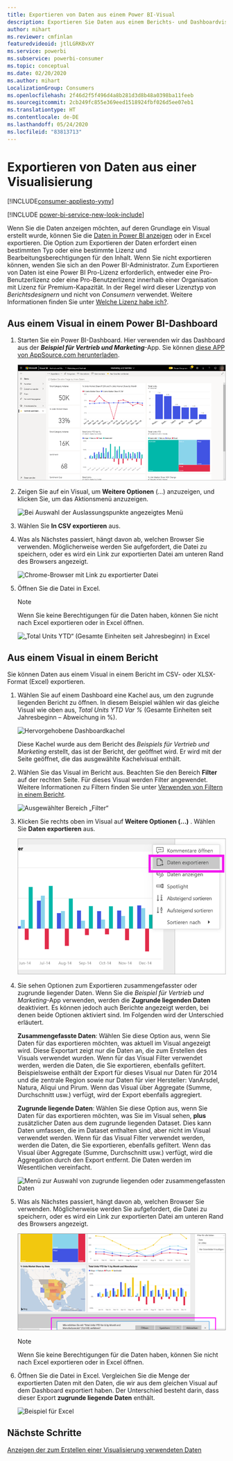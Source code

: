 ```yaml
---
title: Exportieren von Daten aus einem Power BI-Visual
description: Exportieren Sie Daten aus einem Berichts- und Dashboardvisual, und zeigen Sie sie in Excel an.
author: mihart
ms.reviewer: cmfinlan
featuredvideoid: jtlLGRKBvXY
ms.service: powerbi
ms.subservice: powerbi-consumer
ms.topic: conceptual
ms.date: 02/20/2020
ms.author: mihart
LocalizationGroup: Consumers
ms.openlocfilehash: 2f46d2f5f496d4a8b281d3d8b48a0398ba11feeb
ms.sourcegitcommit: 2cb249fc855e369eed1518924fbf026d5ee07eb1
ms.translationtype: HT
ms.contentlocale: de-DE
ms.lasthandoff: 05/24/2020
ms.locfileid: "83813713"
---
```

# <a name="export-data-from-a-visual"></a>Exportieren von Daten aus einer Visualisierung

[!INCLUDE[consumer-appliesto-yyny](../includes/consumer-appliesto-yyny.md)]

[!INCLUDE [power-bi-service-new-look-include](../includes/power-bi-service-new-look-include.md)]

Wenn Sie die Daten anzeigen möchten, auf deren Grundlage ein Visual erstellt wurde, können Sie die [Daten in Power BI anzeigen](end-user-show-data.md) oder in Excel exportieren. Die Option zum Exportieren der Daten erfordert einen bestimmten Typ oder eine bestimmte Lizenz und Bearbeitungsberechtigungen für den Inhalt. Wenn Sie nicht exportieren können, wenden Sie sich an den Power BI-Administrator. Zum Exportieren von Daten ist eine Power BI Pro-Lizenz erforderlich, entweder eine Pro-Benutzerlizenz oder eine Pro-Benutzerlizenz innerhalb einer Organisation mit Lizenz für Premium-Kapazität. In der Regel wird dieser Lizenztyp von *Berichtsdesignern* und nicht von *Consumern* verwendet. Weitere Informationen finden Sie unter [Welche Lizenz habe ich?](end-user-license.md).


## <a name="from-a-visual-on-a-power-bi-dashboard"></a>Aus einem Visual in einem Power BI-Dashboard

1. Starten Sie ein Power BI-Dashboard. Hier verwenden wir das Dashboard aus der ***Beispiel für Vertrieb und Marketing***-App. Sie können [diese APP von AppSource.com herunterladen](https://appsource.microsoft.com/en-us/product/power-bi/microsoft-retail-analysis-sample.salesandmarketingsample
).

    ![App-Dashboard](media/end-user-export/power-bi-dashboards.png)

2. Zeigen Sie auf ein Visual, um **Weitere Optionen** (...) anzuzeigen, und klicken Sie, um das Aktionsmenü anzuzeigen.

    ![Bei Auswahl der Auslassungspunkte angezeigtes Menü](media/end-user-export/power-bi-options-menu.png)

3. Wählen Sie **In CSV exportieren** aus.

4. Was als Nächstes passiert, hängt davon ab, welchen Browser Sie verwenden. Möglicherweise werden Sie aufgefordert, die Datei zu speichern, oder es wird ein Link zur exportierten Datei am unteren Rand des Browsers angezeigt. 

    ![Chrome-Browser mit Link zu exportierter Datei](media/end-user-export/power-bi-dashboard-exports.png)

5. Öffnen Sie die Datei in Excel. 

    > [!NOTE]
    > Wenn Sie keine Berechtigungen für die Daten haben, können Sie nicht nach Excel exportieren oder in Excel öffnen.  

    ![„Total Units YTD“ (Gesamte Einheiten seit Jahresbeginn) in Excel](media/end-user-export/power-bi-excel.png)


## <a name="from-a-visual-in-a-report"></a>Aus einem Visual in einem Bericht
Sie können Daten aus einem Visual in einem Bericht im CSV- oder XLSX-Format (Excel) exportieren. 

1. Wählen Sie auf einem Dashboard eine Kachel aus, um den zugrunde liegenden Bericht zu öffnen.  In diesem Beispiel wählen wir das gleiche Visual wie oben aus, *Total Units YTD Var %* (Gesamte Einheiten seit Jahresbeginn – Abweichung in %). 

    ![Hervorgehobene Dashboardkachel](media/end-user-export/power-bi-export-reports.png)

    Diese Kachel wurde aus dem Bericht des *Beispiels für Vertrieb und Marketing* erstellt, das ist der Bericht, der geöffnet wird. Er wird mit der Seite geöffnet, die das ausgewählte Kachelvisual enthält. 

2. Wählen Sie das Visual im Bericht aus. Beachten Sie den Bereich **Filter** auf der rechten Seite. Für dieses Visual werden Filter angewendet. Weitere Informationen zu Filtern finden Sie unter [Verwenden von Filtern in einem Bericht](end-user-report-filter.md).

    ![Ausgewählter Bereich „Filter“](media/end-user-export/power-bi-export-filter.png)


3. Klicken Sie rechts oben im Visual auf **Weitere Optionen (...)** . Wählen Sie **Daten exportieren** aus.

    ![Exportieren ausgewählter Daten aus der Dropdownliste](media/end-user-export/power-bi-export-report.png)

4. Sie sehen Optionen zum Exportieren zusammengefasster oder zugrunde liegender Daten. Wenn Sie die *Beispiel für Vertrieb und Marketing*-App verwenden, werden die **Zugrunde liegenden Daten** deaktiviert. Es können jedoch auch Berichte angezeigt werden, bei denen beide Optionen aktiviert sind. Im Folgenden wird der Unterschied erläutert.

    **Zusammengefasste Daten**: Wählen Sie diese Option aus, wenn Sie Daten für das exportieren möchten, was aktuell im Visual angezeigt wird.  Diese Exportart zeigt nur die Daten an, die zum Erstellen des Visuals verwendet wurden. Wenn für das Visual Filter verwendet werden, werden die Daten, die Sie exportieren, ebenfalls gefiltert. Beispielsweise enthält der Export für dieses Visual nur Daten für 2014 und die zentrale Region sowie nur Daten für vier Hersteller: VanArsdel, Natura, Aliqui und Pirum. Wenn das Visual über Aggregate (Summe, Durchschnitt usw.) verfügt, wird der Export ebenfalls aggregiert. 
  

    **Zugrunde liegende Daten**: Wählen Sie diese Option aus, wenn Sie Daten für das exportieren möchten, was Sie im Visual sehen, **plus** zusätzlicher Daten aus dem zugrunde liegenden Dataset.  Dies kann Daten umfassen, die im Dataset enthalten sind, aber nicht im Visual verwendet werden. Wenn für das Visual Filter verwendet werden, werden die Daten, die Sie exportieren, ebenfalls gefiltert.  Wenn das Visual über Aggregate (Summe, Durchschnitt usw.) verfügt, wird die Aggregation durch den Export entfernt. Die Daten werden im Wesentlichen vereinfacht. 

    ![Menü zur Auswahl von zugrunde liegenden oder zusammengefassten Daten](media/end-user-export/power-bi-export-underlying.png)

5. Was als Nächstes passiert, hängt davon ab, welchen Browser Sie verwenden. Möglicherweise werden Sie aufgefordert, die Datei zu speichern, oder es wird ein Link zur exportierten Datei am unteren Rand des Browsers angezeigt. 

    ![Anzeige der exportierten Datei im Microsoft Edge-Browser](media/end-user-export/power-bi-export-edge-browser.png)

    > [!NOTE]
    > Wenn Sie keine Berechtigungen für die Daten haben, können Sie nicht nach Excel exportieren oder in Excel öffnen.  


6. Öffnen Sie die Datei in Excel. Vergleichen Sie die Menge der exportierten Daten mit den Daten, die wir aus dem gleichen Visual auf dem Dashboard exportiert haben. Der Unterschied besteht darin, dass dieser Export **zugrunde liegende Daten** enthält. 

    ![Beispiel für Excel](media/end-user-export/power-bi-underlying.png)

## <a name="next-steps"></a>Nächste Schritte

[Anzeigen der zum Erstellen einer Visualisierung verwendeten Daten](end-user-show-data.md)